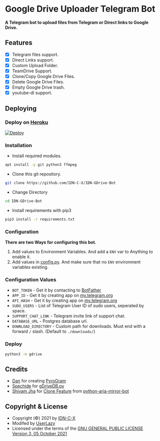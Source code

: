 # Google Drive Uploader Telegram Bot
**A Telegram bot to upload files from Telegram or Direct links to Google Drive.**

## Features
- [X] Telegram files support.
- [X] Direct Links support.
- [X] Custom Upload Folder.
- [X] TeamDrive Support.
- [X] Clone/Copy Google Drive Files.
- [X] Delete Google Drive Files.
- [X] Empty Google Drive trash.
- [X] youtube-dl support.

## Deploying

### Deploy on [Heroku](https://heroku.com)
[![Deploy](https://www.herokucdn.com/deploy/button.svg)](https://heroku.com/deploy?template=https://github.com/IDN-C-X/IDN-GDrive-Bot)

### Installation
- Install required modules.
```sh
apt install -y git python3 ffmpeg
```
- Clone this git repository.
```sh 
git clone https://github.com/IDN-C-X/IDN-GDrive-Bot
```
- Change Directory
```sh 
cd IDN-GDrive-Bot
```
- Install requirements with pip3
```sh 
pip3 install -r requirements.txt
```

### Configuration
**There are two Ways for configuring this bot.**
1. Add values to Environment Variables. And add a `ENV` var to Anything to enable it.
2. Add values in [config.py](./gdrive/config.py). And make sure that no `ENV` environment variables existing.

### Configuration Values
- `BOT_TOKEN` - Get it by contacting to [BotFather](https://t.me/botfather)
- `APP_ID` - Get it by creating app on [my.telegram.org](https://my.telegram.org/apps)
- `API_HASH` - Get it by creating app on [my.telegram.org](https://my.telegram.org/apps)
- `SUDO_USERS` - List of Telegram User ID of sudo users, seperated by space.
- `SUPPORT_CHAT_LINK` - Telegram invite link of support chat.
- `DATABASE_URL` - Postgres database url.
- `DOWNLOAD_DIRECTORY` - Custom path for downloads. Must end with a forward `/` slash. (Default to `./downloads/`)

### Deploy 
```sh 
python3 -m gdrive
```

## Credits
- [Dan](https://github.com/delivrance) for creating [PyroGram](https://pyrogram.org)
- [Spechide](https://github.com/Spechide) for [gDriveDB.py](./gdrive/helpers/sql_helper/gDriveDB.py)
- [Shivam Jha](https://github.com/lzzy12) for [Clone Feature](./gdrive/helpers/gdrive_utils/gDrive.py) from [python-aria-mirror-bot](https://github.com/lzzy12/python-aria-mirror-bot)

## Copyright & License
- Copyright (©) 2021 by [IDN-C-X](https://github.com/IDN-C-X)
- Modifed by [UserLazy](https://github.comUserLazy)
- Licensed under the terms of the [GNU GENERAL PUBLIC LICENSE Version 3, 05 October 2021](./LICENSE)
